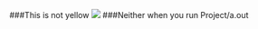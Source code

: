 ###This is not yellow
<img src=https://colourlex.com/wp-content/uploads/2021/02/naples-yellow-painted-swatch.jpg>
###Neither when you run Project/a.out

